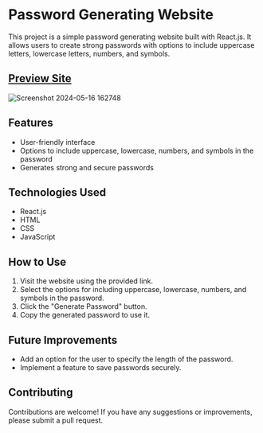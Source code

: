 # Password Generating Website

This project is a simple password generating website built with React.js. It allows users to create strong passwords with options to include uppercase letters, lowercase letters, numbers, and symbols.



## [Preview Site](https://harivignesh-33.github.io/Password-Generator/)

 
![Screenshot 2024-05-16 162748](https://github.com/Harivignesh-33/Password-Generator/assets/131459225/8f61b5ce-45df-4a64-8625-7fc79e772cca)


## Features

- User-friendly interface
- Options to include uppercase, lowercase, numbers, and symbols in the password
- Generates strong and secure passwords

## Technologies Used

- React.js
- HTML
- CSS
- JavaScript

## How to Use

1. Visit the website using the provided link.
2. Select the options for including uppercase, lowercase, numbers, and symbols in the password.
3. Click the "Generate Password" button.
4. Copy the generated password to use it.

## Future Improvements

- Add an option for the user to specify the length of the password.
- Implement a feature to save passwords securely.

## Contributing

Contributions are welcome! If you have any suggestions or improvements, please submit a pull request.
